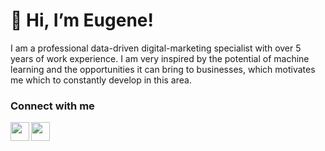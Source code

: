 # 👋 Hi, I’m Eugene!

I am a professional data-driven digital-marketing specialist with over 5 years of work experience.
I am very inspired by the potential of machine learning and the opportunities it can bring to businesses, which motivates me which to constantly develop in this area.


### Connect with me
[<img align="left" width="30px" src="https://upload.wikimedia.org/wikipedia/commons/thumb/8/83/Telegram_2019_Logo.svg/121px-Telegram_2019_Logo.svg.png" />][telegram]
[<img align="left" width="30px" src="https://upload.wikimedia.org/wikipedia/commons/thumb/c/c9/Linkedin.svg/220px-Linkedin.svg.png" />][linkedin]

[telegram]: https://t.me/mesugar/
[linkedin]: https://www.linkedin.com/in/mesugar/

